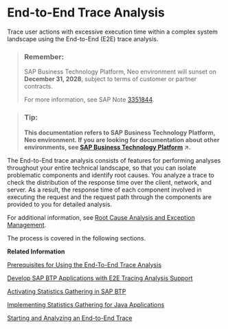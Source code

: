 <!-- loioa1e3101e108a4ca7a2a8c62654534ef8 -->

# End-to-End Trace Analysis

Trace user actions with excessive execution time within a complex system landscape using the End-to-End \(E2E\) trace analysis.

> ### Remember:  
> SAP Business Technology Platform, Neo environment will sunset on **December 31, 2028**, subject to terms of customer or partner contracts.
> 
> For more information, see SAP Note [3351844](https://me.sap.com/notes/3351844).

> ### Tip:  
> **This documentation refers to SAP Business Technology Platform, Neo environment. If you are looking for documentation about other environments, see [SAP Business Technology Platform](https://help.sap.com/viewer/65de2977205c403bbc107264b8eccf4b/Cloud/en-US/6a2c1ab5a31b4ed9a2ce17a5329e1dd8.html "SAP Business Technology Platform (SAP BTP) is an integrated offering comprised of the following technology portfolios: application development; process automation; integration; data, analytics, and enterprise planning; artificial intelligence. The platform offers users the ability to turn data into business value, compose end-to-end business processes, connect entire IT landscapes, and personalize, build and extend SAP applications. This reduces the overall total cost of ownership maintaining SAP landscapes and third-party software across end-to-end business processes.") :arrow_upper_right:.**

The End-to-End trace analysis consists of features for performing analyses throughout your entire technical landscape, so that you can isolate problematic components and identify root causes. You analyze a trace to check the distribution of the response time over the client, network, and server. As a result, the response time of each component involved in executing the request and the request path through the components are provided to you for detailed analysis.

For additional information, see [Root Cause Analysis and Exception Management](https://help.sap.com/viewer/82f6dd44db4e4518aad4dfce00116fcf/7.2.06/en-US/82005e9c-8dd0-4cd4-8144-5c18af6c26e2.html).

The process is covered in the following sections.

**Related Information**  


[Prerequisites for Using the End-To-End Trace Analysis](prerequisites-for-using-the-end-to-end-trace-analysis-8eaaffc.md)

[Develop SAP BTP Applications with E2E Tracing Analysis Support](develop-sap-btp-applications-with-e2e-tracing-analysis-support-8566412.md)

[Activating Statistics Gathering in SAP BTP](activating-statistics-gathering-in-sap-btp-3f61c0f.md)

[Implementing Statistics Gathering for Java Applications](implementing-statistics-gathering-for-java-applications-05a0710.md)

[Starting and Analyzing an End-to-End Trace](starting-and-analyzing-an-end-to-end-trace-2ebf43b.md)

